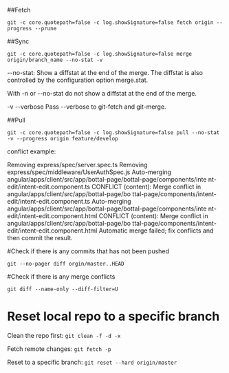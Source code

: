 ##Fetch

`git -c core.quotepath=false -c log.showSignature=false fetch origin --progress --prune`

##Sync

`git -c core.quotepath=false -c log.showSignature=false merge origin/branch_name --no-stat -v`

--no-stat:
Show a diffstat at the end of the merge. The diffstat is also controlled by the configuration option merge.stat.

With -n or --no-stat do not show a diffstat at the end of the merge.

-v
--verbose
Pass --verbose to git-fetch and git-merge.

##Pull

`git -c core.quotepath=false -c log.showSignature=false pull --no-stat -v --progress origin feature/develop`

conflict example:

Removing express/spec/server.spec.ts
Removing express/spec/middleware/UserAuthSpec.js
Auto-merging angular/apps/client/src/app/bottal-page/bottal-page/components/inte
nt-edit/intent-edit.component.ts
CONFLICT (content): Merge conflict in angular/apps/client/src/app/bottal-page/bo
ttal-page/components/intent-edit/intent-edit.component.ts
Auto-merging angular/apps/client/src/app/bottal-page/bottal-page/components/inte
nt-edit/intent-edit.component.html
CONFLICT (content): Merge conflict in angular/apps/client/src/app/bottal-page/bo
ttal-page/components/intent-edit/intent-edit.component.html
Automatic merge failed; fix conflicts and then commit the result.

#Check if there is any commits that has not been pushed

`git --no-pager diff orgin/master..HEAD`

#Check if there is any merge conflicts

`git diff --name-only --diff-filter=U`

# Reset local repo to a specific branch

Clean the repo first:
`git clean -f -d -x`

Fetch remote changes:
`git fetch -p`

Reset to a specific branch:
`git reset --hard origin/master`
